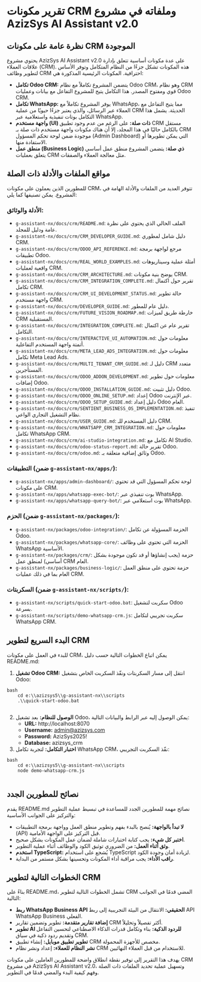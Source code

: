# تقرير مكونات CRM وملفاته في مشروع AzizSys AI Assistant v2.0

## نظرة عامة على مكونات CRM الموجودة

يحتوي مشروع AzizSys AI Assistant v2.0 على عدة مكونات أساسية تتعلق بإدارة علاقات العملاء (CRM). هذه المكونات تشكل جزءًا من النظام المتكامل وتوفر الأساس لتطوير وظائف CRM احترافية. المكونات الرئيسية المذكورة هي:

*   **تكامل Odoo CRM:** يتضمن المشروع تكاملاً مع نظام Odoo CRM، وهو نظام CRM قوي ومفتوح المصدر. هذا التكامل يتيح للمشروع التفاعل مع بيانات وعمليات Odoo CRM.
*   **تكامل WhatsApp:** يوفر المشروع تكاملاً مع WhatsApp، مما يتيح التفاعل مع العملاء عبر الرسائل، والذي يعتبر جزءًا حيويًا من عملية CRM الحديثة. يشمل هذا التكامل بوتات تنفيذية واستعلامية عبر WhatsApp.
*   **واجهة مستخدم (UI) ذات صلة:** على الرغم من عدم وجود تطبيق CRM مستقل بالكامل حاليًا في هذا المجلد، إلا أن هناك مكونات واجهة مستخدم ذات صلة بـ CRM موجودة ضمن لوحة تحكم المسؤول (Admin Dashboard) التي يمكن تطويرها أو الاستفادة منها.
*   **منطق عمل (Business Logic) ذي صلة:** يتضمن المشروع منطق عمل أساسي يتعلق بعمليات CRM مثل معالجة العملاء والصفقات.

## مواقع الملفات والأدلة ذات الصلة

للمطورين الذين يعملون على مكونات CRM، تتوفر العديد من الملفات والأدلة الهامة في المشروع. يمكن تصنيفها كما يلي:

### الأدلة والوثائق:

*   `g-assistant-nx/docs/crm/README.md`: الملف الحالي الذي يحتوي على نظرة عامة ودليل للمجلد.
*   `g-assistant-nx/docs/crm/CRM_DEVELOPER_GUIDE.md`: دليل شامل لمطوري CRM.
*   `g-assistant-nx/docs/crm/ODOO_API_REFERENCE.md`: مرجع لواجهة برمجة تطبيقات Odoo.
*   `g-assistant-nx/docs/crm/REAL_WORLD_EXAMPLES.md`: أمثلة عملية وسيناريوهات واقعية لعمليات CRM.
*   `g-assistant-nx/docs/crm/CRM_ARCHITECTURE.md`: يوضح بنية مكونات CRM.
*   `g-assistant-nx/docs/crm/CRM_INTEGRATION_COMPLETE.md`: تقرير حول اكتمال تكامل CRM.
*   `g-assistant-nx/docs/crm/CRM_UI_DEVELOPMENT_STATUS.md`: حالة تطوير واجهة مستخدم CRM.
*   `g-assistant-nx/docs/crm/DEVELOPER_GUIDE.md`: دليل عام للمطور.
*   `g-assistant-nx/docs/crm/FUTURE_VISION_ROADMAP.md`: خارطة طريق لميزات CRM المستقبلية.
*   `g-assistant-nx/docs/crm/INTEGRATION_COMPLETE.md`: تقرير عام عن اكتمال التكامل.
*   `g-assistant-nx/docs/crm/INTERACTIVE_UI_AUTOMATION.md`: معلومات حول أتمتة واجهة المستخدم التفاعلية.
*   `g-assistant-nx/docs/crm/META_LEAD_ADS_INTEGRATION.md`: معلومات حول تكامل Meta Lead Ads.
*   `g-assistant-nx/docs/crm/MULTI_TENANT_CRM_GUIDE.md`: دليل لـ CRM متعدد المستأجرين.
*   `g-assistant-nx/docs/crm/ODOO_ADDON_DEVELOPMENT.md`: معلومات حول تطوير إضافات Odoo.
*   `g-assistant-nx/docs/crm/ODOO_INSTALLATION_GUIDE.md`: دليل تثبيت Odoo.
*   `g-assistant-nx/docs/crm/ODOO_ONLINE_SETUP.md`: إعداد Odoo عبر الإنترنت.
*   `g-assistant-nx/docs/crm/ODOO_SETUP_GUIDE.md`: دليل إعداد Odoo العام.
*   `g-assistant-nx/docs/crm/SENTIENT_BUSINESS_OS_IMPLEMENTATION.md`: تنفيذ نظام التشغيل التجاري الواعي.
*   `g-assistant-nx/docs/crm/USER_GUIDE.md`: دليل المستخدم للـ CRM.
*   `g-assistant-nx/docs/crm/WHATSAPP_CRM_INTEGRATION.md`: معلومات حول تكامل WhatsApp CRM.
*   `g-assistant-nx/docs/crm/ai-studio-integration.md`: تكامل مع AI Studio.
*   `g-assistant-nx/docs/crm/odoo-status-report.md`: تقرير حالة Odoo.
*   `g-assistant-nx/docs/crm/odoo.md`: وثائق إضافية متعلقة بـ Odoo.

### التطبيقات (ضمن `g-assistant-nx/apps/`):

*   `g-assistant-nx/apps/admin-dashboard/`: لوحة تحكم المسؤول التي قد تحتوي على مكونات CRM.
*   `g-assistant-nx/apps/whatsapp-exec-bot/`: بوت تنفيذي عبر WhatsApp.
*   `g-assistant-nx/apps/whatsapp-query-bot/`: بوت استعلامي عبر WhatsApp.

### الحزم (ضمن `g-assistant-nx/packages/`):

*   `g-assistant-nx/packages/odoo-integration/`: الحزمة المسؤولة عن تكامل Odoo.
*   `g-assistant-nx/packages/whatsapp-core/`: الحزمة التي تحتوي على وظائف WhatsApp الأساسية.
*   `g-assistant-nx/packages/crm/`: حزمة (يجب إنشاؤها أو قد تكون موجودة بشكل أساسي) لمنطق عمل CRM العام.
*   `g-assistant-nx/packages/business-logic/`: حزمة تحتوي على منطق العمل العام بما في ذلك عمليات CRM.

### السكربتات (ضمن `g-assistant-nx/scripts/`):

*   `g-assistant-nx/scripts/quick-start-odoo.bat`: سكربت لتشغيل Odoo بسرعة.
*   `g-assistant-nx/scripts/demo-whatsapp-crm.js`: سكربت تجريبي لتكامل WhatsApp CRM.

## البدء السريع لتطوير CRM

للبدء في العمل على مكونات CRM، يمكن اتباع الخطوات التالية حسب دليل README.md:

1.  **تشغيل Odoo CRM:** انتقل إلى مسار السكربتات ونفّذ السكربت الخاص بتشغيل Odoo:
    
```
bash
    cd e:\\azizsys5\\g-assistant-nx\\scripts
    .\\quick-start-odoo.bat
    
```
2.  **الوصول للنظام:** بعد تشغيل Odoo، يمكن الوصول إليه عبر الرابط والبيانات التالية:
    *   **URL:** http://localhost:8070
    *   **Username:** admin@azizsys.com
    *   **Password:** AzizSys2025!
    *   **Database:** azizsys_crm
3.  **اختبار التكامل:** لتجربة تكامل WhatsApp CRM، نفّذ السكربت التجريبي:
```
bash
    cd e:\\azizsys5\\g-assistant-nx\\scripts
    node demo-whatsapp-crm.js
    
```
## نصائح للمطورين الجدد

يقدم README.md نصائح مهمة للمطورين الجدد للمساعدة في تبسيط عملية التطوير والتركيز على الجوانب الأساسية:

*   **لا تبدأ بالواجهة:** يُنصح بالبدء بفهم وتطوير منطق العمل وواجهة برمجة التطبيقات (API) قبل التركيز على الواجهة الأمامية.
*   **اختبر كل شيء:** يجب كتابة اختبارات شاملة لضمان عمل المكونات بشكل صحيح.
*   **وثق أثناء العمل:** من الضروري توثيق الكود والوظائف أثناء عملية التطوير.
*   **استخدم TypeScript:** يُشجع على استخدام TypeScript لزيادة أمان وجودة الكود.
*   **راقب الأداء:** يجب مراقبة أداء المكونات وتحسينها بشكل مستمر من البداية.

## الخطوات التالية لتطوير CRM

بناءً على README.md، تشمل الخطوات التالية لتطوير CRM المضي قدمًا في الجوانب التالية:

*   **ربط WhatsApp Business API الحقيقي:** الانتقال من البيئة التجريبية إلى ربط API WhatsApp Business الفعلي.
*   **إضافة تقارير متقدمة:** تطوير وتضمين تقارير CRM أكثر تفصيلاً وتحليلاً.
*   **تطوير AI للردود الذكية:** بناء وتكامل قدرات الذكاء الاصطناعي لتحسين التفاعل وتقديم ردود ذكية في سياق CRM.
*   **تطوير تطبيق موبايل:** إنشاء تطبيق CRM مخصص للأجهزة المحمولة.
*   **نشر النظام للعملاء:** إعداد ونشر نظام CRM للاستخدام من قبل العملاء النهائيين.

يهدف هذا التقرير إلى توفير نقطة انطلاق واضحة للمطورين العاملين على مكونات CRM في مشروع AzizSys AI Assistant v2.0، وتسهيل عملية تحديد الملفات ذات الصلة وفهم كيفية البدء والمضي قدمًا في التطوير.